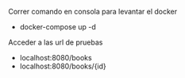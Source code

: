 Correr comando en consola para levantar el docker 

- docker-compose up -d

Acceder a las url de pruebas
- localhost:8080/books
- localhost:8080/books/{id}



